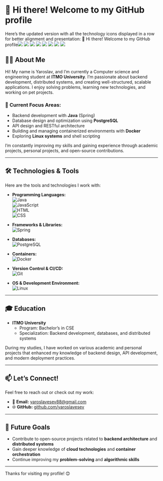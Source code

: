 # 👋 Hi there! Welcome to my GitHub profile  
Here’s the updated version with all the technology icons displayed in a row for better alignment and presentation:
👋 Hi there! Welcome to my GitHub profile<img src="https://img.shields.io/badge/Spring-6DB33F?style=for-the-badge&logo=spring&logoColor=white" /> <img src="https://img.shields.io/badge/Postgres-316192?style=for-the-badge&logo=postgresql&logoColor=white" /> <img src="https://img.shields.io/badge/JavaScript-F7DF1E?style=for-the-badge&logo=javascript&logoColor=black" /> <img src="https://img.shields.io/badge/HTML-E34F26?style=for-the-badge&logo=html5&logoColor=white" /> <img src="https://img.shields.io/badge/CSS-1572B6?style=for-the-badge&logo=css3&logoColor=white" /> <img src="https://img.shields.io/badge/Docker-2496ED?style=for-the-badge&logo=docker&logoColor=white" /> <img src="https://img.shields.io/badge/Linux-FCC624?style=for-the-badge&logo=linux&logoColor=black" /> <img src="https://img.shields.io/badge/Git-F05032?style=for-the-badge&logo=git&logoColor=white" /> </p>

## 🧑‍🎓 About Me  
Hi! My name is Yaroslav, and I’m currently a Computer science and engineering student at **ITMO University**. I’m passionate about backend development, distributed systems, and creating well-structured, scalable applications. I enjoy solving problems, learning new technologies, and working on pet projects.

### 🌟 **Current Focus Areas**:
- Backend development with **Java** (Spring)
- Database design and optimization using **PostgreSQL**
- API design and RESTful architecture  
- Building and managing containerized environments with **Docker**  
- Exploring **Linux systems** and shell scripting  

I’m constantly improving my skills and gaining experience through academic projects, personal projects, and open-source contributions.

---

## 🛠️ Technologies & Tools  
Here are the tools and technologies I work with:

- **Programming Languages:**  
  ![Java](https://img.shields.io/badge/Java-ED8B00?style=flat-square&logo=java&logoColor=white)  
  ![JavaScript](https://img.shields.io/badge/JavaScript-F7DF1E?style=flat-square&logo=javascript&logoColor=black)  
  ![HTML](https://img.shields.io/badge/HTML-E34F26?style=flat-square&logo=html5&logoColor=white)  
  ![CSS](https://img.shields.io/badge/CSS-1572B6?style=flat-square&logo=css3&logoColor=white)

- **Frameworks & Libraries:**   
  ![Spring](https://img.shields.io/badge/Spring-6DB33F?style=flat-square&logo=spring&logoColor=white)

- **Databases:**  
  ![PostgreSQL](https://img.shields.io/badge/Postgres-316192?style=flat-square&logo=postgresql&logoColor=white)

- **Containers:**  
  ![Docker](https://img.shields.io/badge/Docker-2496ED?style=flat-square&logo=docker&logoColor=white)

- **Version Control & CI/CD:**  
  ![Git](https://img.shields.io/badge/Git-F05032?style=flat-square&logo=git&logoColor=white)

- **OS & Development Environment:**  
  ![Linux](https://img.shields.io/badge/Linux-FCC624?style=flat-square&logo=linux&logoColor=black)

---

## 🎓 Education  
- **ITMO University**  
  - Program: Bachelor’s in CSE 
  - Specialization: Backend development, databases, and distributed systems  

During my studies, I have worked on various academic and personal projects that enhanced my knowledge of backend design, API development, and modern deployment practices.

---

## 📫 Let’s Connect!  
Feel free to reach out or check out my work:

- 📧 **Email:** yaroslavesev88@gmail.com
- 🌐 **GitHub:** [github.com/yaroslavesev](#)

---

## 🚀 Future Goals  
- Contribute to open-source projects related to **backend architecture** and **distributed systems**  
- Gain deeper knowledge of **cloud technologies** and **container orchestration**  
- Continue improving my **problem-solving** and **algorithmic skills**  

---

Thanks for visiting my profile! 😊
